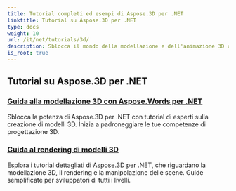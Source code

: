 ```yaml
---
title: Tutorial completi ed esempi di Aspose.3D per .NET
linktitle: Tutorial su Aspose.3D per .NET
type: docs
weight: 10
url: /it/net/tutorials/3d/
description: Sblocca il mondo della modellazione e dell'animazione 3D con i tutorial di Aspose.3D per .NET. Eleva i tuoi progetti senza sforzo, dal rendering all'estrusione lineare.
is_root: true
---
```


## Tutorial su Aspose.3D per .NET
### [Guida alla modellazione 3D con Aspose.Words per .NET](./guide-to-3d-modeling/)
Sblocca la potenza di Aspose.3D per .NET con tutorial di esperti sulla creazione di modelli 3D. Inizia a padroneggiare le tue competenze di progettazione 3D.
### [Guida al rendering di modelli 3D](./guide-to-rendering/)
Esplora i tutorial dettagliati di Aspose.3D per .NET, che riguardano la modellazione 3D, il rendering e la manipolazione delle scene. Guide semplificate per sviluppatori di tutti i livelli.